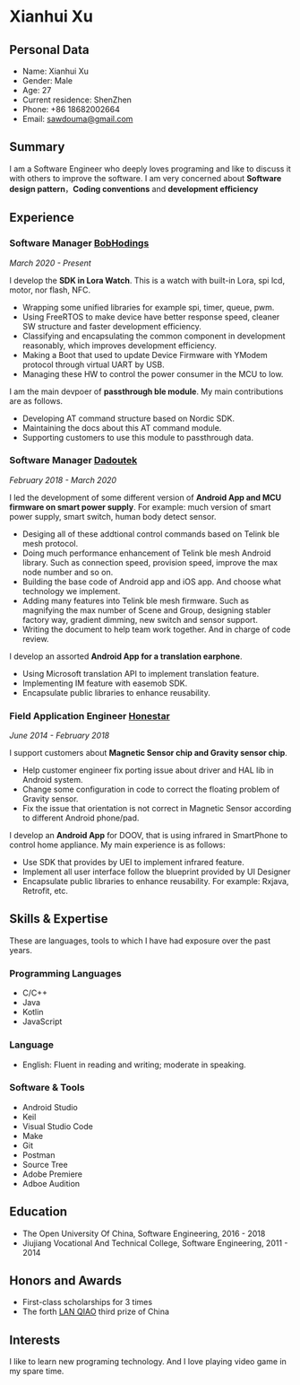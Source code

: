 # Xianhui Xu

## Personal Data

- Name: Xianhui Xu
- Gender: Male
- Age: 27
- Current residence: ShenZhen
- Phone: +86 18682002664
- Email: [sawdouma@gmail.com](sawdouma@gmail.com)


## Summary

I am a Software Engineer who deeply loves programing and like to discuss it with others to improve the software.
I am very concerned about **Software design pattern**，**Coding conventions** and **development efficiency**

## Experience

### **Software Manager** [BobHodings](http://www.bobholdings.com/)

*March 2020 - Present*

I develop the **SDK in Lora Watch**.  This is a watch with built-in Lora, spi lcd, motor, nor flash, NFC.

* Wrapping some unified libraries for example spi, timer, queue, pwm.
* Using FreeRTOS to make device have better response speed, cleaner SW structure and faster development efficiency.
* Classifying and encapsulating the common component in development reasonably, which improves development efficiency.
* Making a Boot that used to update Device Firmware with YModem protocol through virtual UART by USB.
* Managing these HW to control the power consumer in the MCU to low.


I am the main devpoer of **passthrough ble module**. My main contributions are as follows.

* Developing AT command structure based on Nordic SDK. 
* Maintaining the docs about this AT command module.
* Supporting customers to use this module to passthrough data.
  


### **Software Manager** [Dadoutek](http://www.dadoutek.com/)

*February 2018 - March 2020*

I led the development of some different version of **Android App and MCU firmware on smart power supply**. For example: much version of smart power supply, smart switch, human body detect sensor.

* Desiging all of these addtional control commands based on Telink ble mesh protocol.
* Doing much performance enhancement of Telink ble mesh Android library. Such as connection speed, provision speed, improve the max node number and so on.
* Building the base code of Android app and iOS app. And choose what technology we implement.
* Adding many features into Telink ble mesh firmware. Such as magnifying the max number of Scene and Group, designing stabler factory way, gradient dimming, new switch and sensor support.
* Writing the document to help team work together. And in charge of code review.


I develop an assorted **Android App for a translation earphone**.

* Using Microsoft translation API to implement translation feature.
* Implementing IM feature with easemob SDK.
* Encapsulate public libraries to enhance reusability.


### **Field Application Engineer** [Honestar](http://www.honestar.com/)

*June 2014 - February 2018*

I support customers about **Magnetic Sensor chip and Gravity sensor chip**. 

* Help customer engineer fix porting issue about driver and HAL lib in Android system.
* Change some configuration in code to correct the floating problem of Gravity sensor.
* Fix the issue that orientation is not correct in Magnetic Sensor according to different Android phone/pad.


I develop an **Android App** for DOOV, that is using infrared in SmartPhone to control home appliance. My main experience is as follows:

* Use SDK that provides by UEI to implement infrared feature.
* Implement all user interface follow the blueprint provided by UI Designer
* Encapsulate public libraries to enhance reusability. For example: Rxjava, Retrofit, etc.


## Skills & Expertise

These are languages, tools to which I have had exposure over the past years.

### Programming Languages

- C/C++
- Java
- Kotlin
- JavaScript

### Language
- English: Fluent in reading and writing; moderate in speaking.

### Software & Tools

- Android Studio
- Keil
- Visual Studio Code
- Make
- Git
- Postman
- Source Tree
- Adobe Premiere
- Adboe Audition


## Education

* The Open University Of China, Software Engineering, 2016 - 2018 
* Jiujiang Vocational And Technical College, Software Engineering, 2011 - 2014



## Honors and Awards

* First-class scholarships for 3 times
* The forth [LAN QIAO](http://dasai.lanqiao.cn/) third prize of China


## Interests

I like to learn new programing technology. And I love playing video game in my spare time.
